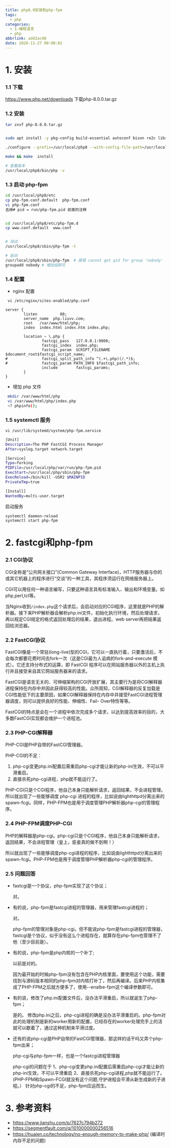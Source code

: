 ```yaml
---
title: php8.0安装和php-fpm
tags:
  - php
categories:
  - 1-编程语言
  - php
abbrlink: ad42ac48
date: 2020-11-27 00:00:01
---
```


# 1. 安装

### 1.1  下载

https://www.php.net/downloads  下载php-8.0.0.tar.gz

<!-- more -->

### 1.2 安装

```bash
tar zxvf php-8.0.0.tar.gz


sudo apt install -y pkg-config build-essential autoconf bison re2c libxml2-dev libsqlite3-dev libssl-dev libonig-dev libpng-dev zlib1g-dev libzip-dev

./configure --prefix=/usr/local/php8 --with-config-file-path=/usr/local/php8/etc --enable-fpm --enable-mysqlnd --with-mysqli=mysqlnd --with-pdo-mysql=mysqlnd --enable-mysqlnd-compression-support  --with-zlib  --enable-xml --disable-rpath --enable-bcmath --enable-shmop --enable-sysvsem  --with-curl --enable-mbregex --enable-mbstring --enable-intl   --enable-ftp  --enable-gd-jis-conv  --with-openssl --with-mhash --enable-pcntl --enable-sockets   --enable-soap --with-gettext --enable-fileinfo --enable-opcache --with-pear --without-gdbm --enable-gd --enable-exif --with-zip

make && make  install

# 查看版本
/usr/local/php8/bin/php -v 
```



### 1.3 启动 php-fpm

```bash
cd /usr/local/php8/etc
cp php-fpm.conf.default  php-fpm.conf
vi php-fpm.conf   
去掉# pid = run/php-fpm.pid 前面的注释


cd /usr/local/php8/etc/php-fpm.d
cp www.conf.default  www.conf


# 测试
/usr/local/php8/sbin/php-fpm -t

# 启动
/usr/local/php8/sbin/php-fpm  # 报错 cannot get gid for group 'nobody'
groupadd nobody # 增加组即可
```



### 1.4 配置

+ nginx 配置

` vi /etc/nginx/sites-enabled/php.conf`

```nginx
server {
        listen          80; 
        server_name  php.liuvv.com;
        root   /var/www/html/php;
        index  index.html index.htm index.php;

        location ~ \.php {
                fastcgi_pass   127.0.0.1:9000;
                fastcgi_index  index.php;
                fastcgi_param  SCRIPT_FILENAME  $document_root$fastcgi_script_name;
#               fastcgi_split_path_info ^(.+\.php)(/.*)$;
#               fastcgi_param PATH_INFO $fastcgi_path_info;
                include        fastcgi_params;
        }   
}
```

+ 增加 php 文件

```bash
 mkdir /var/www/html/php
 vi /var/www/html/php/index.php
 <? phpinfo();
```

### 1.5 systemctl 服务

`vi /usr/lib/systemd/system/php-fpm.service`

```bash
[Unit]
Description=The PHP FastCGI Process Manager
After=syslog.target network.target

[Service]
Type=forking
PIDFile=/usr/local/php/var/run/php-fpm.pid
ExecStart=/usr/local/php/sbin/php-fpm
ExecReload=/bin/kill -USR2 $MAINPID
PrivateTmp=true

[Install]
WantedBy=multi-user.target
```

启动服务

```bash
systemctl daemon-reload
systemctl start php-fpm
```



# 2. fastcgi和php-fpm

### 2.1 CGI协议

CGI全称是“公共网关接口”(Common Gateway Interface)，HTTP服务器与你的或其它机器上的程序进行“交谈”的一种工具，其程序须运行在网络服务器上。

CGI可以用任何一种语言编写，只要这种语言具有标准输入、输出和环境变量。如php,perl,tcl等。

当Nginx收到`/index.php`这个请求后，会启动对应的CGI程序，这里就是PHP的解析器。接下来PHP解析器会解析php.ini文件，初始化执行环境，然后处理请求，再以规定CGI规定的格式返回处理后的结果，退出进程。web server再把结果返回给浏览器。



### 2.2 FastCGI协议

FastCGI像是一个常驻(long-live)型的CGI，它可以一直执行着，只要激活后，不会每次都要花费时间去fork一次（这是CGI最为人诟病的fork-and-execute 模式）。它还支持分布式的运算，即 FastCGI 程序可以在网站服务器以外的主机上执行并且接受来自其它网站服务器来的请求。

FastCGI是语言无关的、可伸缩架构的CGI开放扩展，其主要行为是将CGI解释器进程保持在内存中并因此获得较高的性能。众所周知，CGI解释器的反复加载是CGI性能低下的主要原因，如果CGI解释器保持在内存中并接受FastCGI进程管理器调度，则可以提供良好的性能、伸缩性、Fail- Over特性等等。



FastCGI的特点是会在一个进程中依次完成多个请求，以达到提高效率的目的，大多数FastCGI实现都会维护一个进程池。



### 2.3 PHP-CGI解释器

PHP-CGI是PHP自带的FastCGI管理器。

PHP-CGI的不足：

1. php-cgi变更php.ini配置后需重启php-cgi才能让新的php-ini生效，不可以平滑重启。
2. 直接杀死php-cgi进程，php就不能运行了。

PHP-CGI只是个CGI程序，他自己本身只能解析请求，返回结果，不会进程管理。所以就出现了一些能够调度 php-cgi 进程的程序，比如说由lighthttpd分离出来的spawn-fcgi。同样，PHP-FPM也是用于调度管理PHP解析器php-cgi的管理程序。



### 2.4 PHP-FPM调度PHP-CGI

PHP的解释器是php-cgi。php-cgi只是个CGI程序，他自己本身只能解析请求，返回结果，不会进程管理（皇上，臣妾真的做不到啊！）

所以就出现了一些能够调度php-cgi进程的程序，比如说由lighthttpd分离出来的spawn-fcgi。PHP-FPM也是用于调度管理PHP解析器php-cgi的管理程序。



### 2.5 问题回答

+ fastcgi是一个协议，php-fpm实现了这个协议； 

  对。

+ 有的说，php-fpm是fastcgi进程的管理器，用来管理fastcgi进程的； 

  对。

  php-fpm的管理对象是php-cgi。但不能说php-fpm是fastcgi进程的管理器，fastcgi是个协议，似乎没有这么个进程存在，就算存在php-fpm也管理不了他（至少目前是）。

+ 有的说，php-fpm是php内核的一个补丁; 

  以前是对的。

  因为最开始的时候php-fpm没有包含在PHP内核里面，要使用这个功能，需要找到与源码版本相同的php-fpm对内核打补丁，然后再编译。后来PHP内核集成了PHP-FPM之后就方便多了，使用--enalbe-fpm这个编译参数即可。

+ 有的说，修改了php.ini配置文件后，没办法平滑重启，所以就诞生了php-fpm； 

  是的。
  修改php.ini之后，php-cgi进程的确是没办法平滑重启的。php-fpm对此的处理机制是新的worker用新的配置，已经存在的worker处理完手上的活就可以歇着了，通过这种机制来平滑过度。

+ 还有的说php-cgi是PHP自带的FastCGI管理器，那这样的话干吗又弄个php-fpm出来；

  php-cgi与php-fpm一样，也是一个fastcgi进程管理器

  php-cgi的问题在于 1、php-cgi变更php.ini配置后需重启php-cgi才能让新的php-ini生效，不可以平滑重启 2、直接杀死php-cgi进程,php就不能运行了。(PHP-FPM和Spawn-FCGI就没有这个问题,守护进程会平滑从新生成新的子进程。） 针对php-cgi的不足，php-fpm应运而生。



# 3. 参考资料

+ https://www.jianshu.com/p/7627c794b272
+ https://segmentfault.com/q/1010000000256516
+ https://huaien.co/technology/no-enough-memory-to-make-php/ (编译时内存不足的问题)

